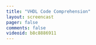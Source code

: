 ```yaml
---
title: "VHDL Code Comprehension"
layout: screencast 
pager: false
comments: false
videoid: b8c8886911
---
```

